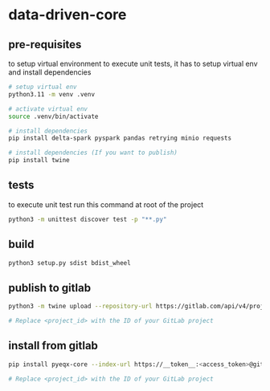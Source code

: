 # data-driven-core

## pre-requisites

to setup virtual environment to execute unit tests, it has to setup virtual env and install dependencies

```bash
# setup virtual env
python3.11 -m venv .venv

# activate virtual env
source .venv/bin/activate

# install dependencies
pip install delta-spark pyspark pandas retrying minio requests

# install dependencies (If you want to publish)
pip install twine
```

## tests

to execute unit test run this command at root of the project

```bash
python3 -m unittest discover test -p "**.py"
```

## build

```bash
python3 setup.py sdist bdist_wheel
```

## publish to gitlab

```bash
python3 -m twine upload --repository-url https://gitlab.com/api/v4/projects/<project_id>/packages/pypi/ --username gitlab-ci-token --password <access_token> dist/*

# Replace <project_id> with the ID of your GitLab project
```

## install from gitlab

```bash
pip install pyeqx-core --index-url https://__token__:<access_token>@gitlab.com/api/v4/projects/<project_id>/packages/pypi/simple

# Replace <project_id> with the ID of your GitLab project
```
